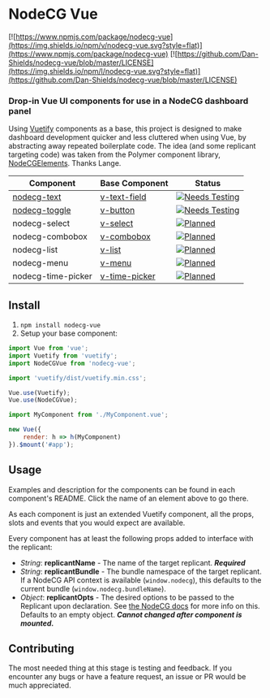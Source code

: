 # NodeCG Vue
[![https://www.npmjs.com/package/nodecg-vue](https://img.shields.io/npm/v/nodecg-vue.svg?style=flat)](https://www.npmjs.com/package/nodecg-vue) [![https://github.com/Dan-Shields/nodecg-vue/blob/master/LICENSE](https://img.shields.io/npm/l/nodecg-vue.svg?style=flat)](https://github.com/Dan-Shields/nodecg-vue/blob/master/LICENSE)

### Drop-in Vue UI components for use in a NodeCG dashboard panel
Using [Vuetify](https://vuetifyjs.com) components as a base, this project is designed to make dashboard development quicker and less cluttered when using Vue, by abstracting away repeated boilerplate code. The idea (and some replicant targeting code) was taken from the  Polymer component library, [NodeCGElements](https://github.com/NodeCGElements/nodecg-dashboard-elements). Thanks Lange.

| Component                                                                                           | Base Component                                                    | Status |
| -------------                                                                                       | -------------                                                     | ------------- |
| [nodecg-text](https://github.com/Dan-Shields/nodecg-vue/tree/master/src/components/nodecg-text)     | [v-text-field](https://vuetifyjs.com/en/components/text-fields)   | [![Needs Testing](https://img.shields.io/badge/status-needs%20testing-yellow.svg)](#) |
| [nodecg-toggle](https://github.com/Dan-Shields/nodecg-vue/tree/master/src/components/nodecg-toggle) | [v-button](https://vuetifyjs.com/en/components/buttons)           | [![Needs Testing](https://img.shields.io/badge/status-needs%20testing-yellow.svg)](#) |
| nodecg-select                                                                                       | [v-select](https://vuetifyjs.com/en/components/selects)           | [![Planned](https://img.shields.io/badge/status-planned-lightgrey.svg)](#)            |
| nodecg-combobox                                                                                     | [v-combobox](https://vuetifyjs.com/en/components/combobox)        | [![Planned](https://img.shields.io/badge/status-planned-lightgrey.svg)](#)            |
| nodecg-list                                                                                         | [v-list](https://vuetifyjs.com/en/components/lists)               | [![Planned](https://img.shields.io/badge/status-planned-lightgrey.svg)](#)            |
| nodecg-menu                                                                                         | [v-menu](https://vuetifyjs.com/en/components/menus)               | [![Planned](https://img.shields.io/badge/status-planned-lightgrey.svg)](#)            |
| nodecg-time-picker                                                                                  | [v-time-picker](https://vuetifyjs.com/en/components/time-pickers) | [![Planned](https://img.shields.io/badge/status-planned-lightgrey.svg)](#)            |

## Install
1. `npm install nodecg-vue`
2. Setup your base component:
```javascript
import Vue from 'vue';
import Vuetify from 'vuetify';
import NodeCGVue from 'nodecg-vue';

import 'vuetify/dist/vuetify.min.css';

Vue.use(Vuetify);
Vue.use(NodeCGVue);

import MyComponent from './MyComponent.vue';

new Vue({
	render: h => h(MyComponent)
}).$mount('#app');
```

## Usage
Examples and description for the components can be found in each component's README. Click the name of an element above to go there. 

As each component is just an extended Vuetify component, all the props, slots and events that you would expect are available.

Every component has at least the following props added to interface with the replicant:
- *String*: **replicantName** - The name of the target replicant. ***Required***
- *String*: **replicantBundle** - The bundle namespace of the target replicant. If a NodeCG API context is available (`window.nodecg`), this defaults to the current bundle (`window.nodecg.bundleName`).
- *Object*: **replicantOpts** - The desired options to be passed to the Replicant upon declaration. See [the NodeCG docs](https://nodecg.com/NodeCG.html#Replicant) for more info on this. Defaults to an empty object. ***Cannot changed after component is mounted.***

## Contributing
The most needed thing at this stage is testing and feedback. If you encounter any bugs or have a feature request, an issue or PR would be much appreciated.
